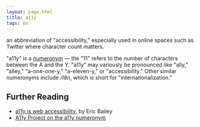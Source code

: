 ```yaml
---
layout: page.html
title: a11y
tags: en
---
```


an abbreviation of "accessibility," especially used in online spaces such as Twitter where character count matters.

"a11y" is a [numeronym](https://en.wikipedia.org/wiki/Numeronym) — the "11" refers to the number of characters between the A and the Y. "a11y" may variously be pronounced like "ally," "alley," "a-one-one-y," "a-eleven-y," or "accessibility." Other similar numeronyms include _i18n_, which is short for "internationalization."

## Further Reading

- [a11y is web accessibility](https://ericwbailey.design/writing/a11y-is-web-accessibility/), by Eric Bailey
- [A11y Project on the a11y numeronym](https://www.a11yproject.com/about/)
